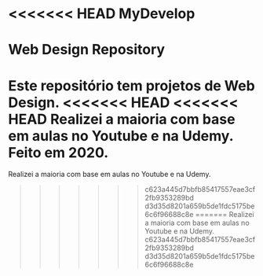 <<<<<<< HEAD
MyDevelop
=======
# Web Design Repository
Este repositório tem projetos de Web Design.
<<<<<<< HEAD
<<<<<<< HEAD
Realizei a maioria com base em aulas no Youtube e na Udemy. Feito em 2020.
=======
Realizei a maioria com base em aulas no Youtube e na Udemy.
>>>>>>> c623a445d7bbfb85417557eae3cf2fb9353289bd
>>>>>>> d3d35d8201a659b5de1fdc5175be6c6f96688c8e
=======
Realizei a maioria com base em aulas no Youtube e na Udemy.
>>>>>>> c623a445d7bbfb85417557eae3cf2fb9353289bd
>>>>>>> d3d35d8201a659b5de1fdc5175be6c6f96688c8e
